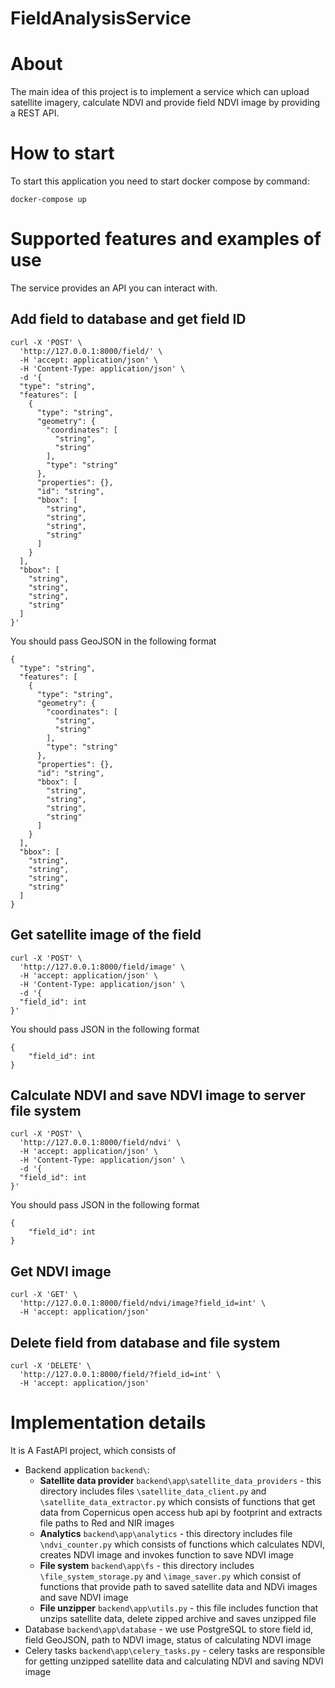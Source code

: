 # FieldAnalysisService

# About
The main idea of this project is to implement a service which can 
upload satellite imagery, calculate NDVI and provide field NDVI image
by providing a REST API.

# How to start
To start this application you need to start docker compose by command: 
```
docker-compose up
```

# Supported features and examples of use
The service provides an API you can interact with.
## Add field to database and get field ID  
```
curl -X 'POST' \
  'http://127.0.0.1:8000/field/' \
  -H 'accept: application/json' \
  -H 'Content-Type: application/json' \
  -d '{
  "type": "string",
  "features": [
    {
      "type": "string",
      "geometry": {
        "coordinates": [
          "string",
          "string"
        ],
        "type": "string"
      },
      "properties": {},
      "id": "string",
      "bbox": [
        "string",
        "string",
        "string",
        "string"
      ]
    }
  ],
  "bbox": [
    "string",
    "string",
    "string",
    "string"
  ]
}'
```
You should pass GeoJSON in the following format 
```
{
  "type": "string",
  "features": [
    {
      "type": "string",
      "geometry": {
        "coordinates": [
          "string",
          "string"
        ],
        "type": "string"
      },
      "properties": {},
      "id": "string",
      "bbox": [
        "string",
        "string",
        "string",
        "string"
      ]
    }
  ],
  "bbox": [
    "string",
    "string",
    "string",
    "string"
  ]
}
```
## Get satellite image of the field
```
curl -X 'POST' \
  'http://127.0.0.1:8000/field/image' \
  -H 'accept: application/json' \
  -H 'Content-Type: application/json' \
  -d '{
  "field_id": int
}'
```
You should pass JSON in the following format
```
{
    "field_id": int
}
```
## Calculate NDVI and save NDVI image to server file system
```
curl -X 'POST' \
  'http://127.0.0.1:8000/field/ndvi' \
  -H 'accept: application/json' \
  -H 'Content-Type: application/json' \
  -d '{
  "field_id": int
}'
```
You should pass JSON in the following format
```
{
    "field_id": int
}
```
## Get NDVI image
```
curl -X 'GET' \
  'http://127.0.0.1:8000/field/ndvi/image?field_id=int' \
  -H 'accept: application/json'
```
## Delete field from database and file system
```
curl -X 'DELETE' \
  'http://127.0.0.1:8000/field/?field_id=int' \
  -H 'accept: application/json'
```


# Implementation details
It is A FastAPI project, which consists of  
- Backend application `backend\`:
  - **Satellite data provider** `backend\app\satellite_data_providers` - this directory includes 
files `\satellite_data_client.py` and `\satellite_data_extractor.py` which consists of functions 
that get data from Copernicus open access hub api by footprint and extracts file paths to Red and NIR 
images 
  - **Analytics** `backend\app\analytics` - this directory includes file `\ndvi_counter.py` which consists
of functions which calculates NDVI, creates NDVI image and invokes function to save NDVI image
  - **File system** `backend\app\fs` - this directory includes `\file_system_storage.py` and 
`\image_saver.py` which consist of functions that provide path to saved satellite data and NDVi images
and save NDVI image
  - **File unzipper** `backend\app\utils.py` - this file includes function that unzips satellite data, 
delete zipped archive and saves unzipped file
- Database `backend\app\database` - we use PostgreSQL to store field id, field GeoJSON, path to NDVI image,
status of calculating NDVI image
- Celery tasks `backend\app\celery_tasks.py` - celery tasks are responsible for getting unzipped satellite data
and calculating NDVI and saving NDVI image
